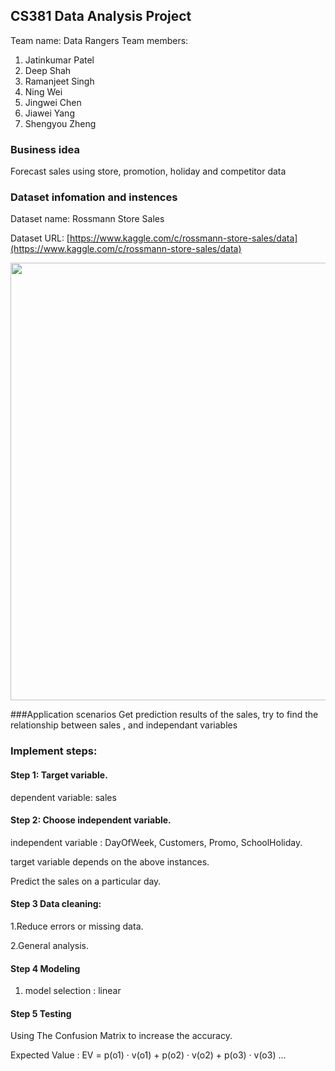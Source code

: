 ## CS381 Data Analysis Project
Team name: Data Rangers
Team members:
  1. Jatinkumar Patel
  2. Deep Shah
  3. Ramanjeet Singh
  4. Ning Wei
  5. Jingwei Chen
  6. Jiawei Yang
  7. Shengyou Zheng
  
### Business idea
Forecast sales using store, promotion, holiday and competitor data

### Dataset infomation and instences

Dataset name: Rossmann Store Sales

Dataset URL: [https://www.kaggle.com/c/rossmann-store-sales/data](https://www.kaggle.com/c/rossmann-store-sales/data)

<image src="Store1_data_info.png" width="700" />

###Application scenarios
Get prediction results of the sales, try to find the relationship between sales , and independant variables

### Implement steps:
#### Step 1:  Target variable.

dependent variable: sales

#### Step 2:  Choose independent variable.

independent variable : DayOfWeek, Customers, Promo, SchoolHoliday.  

target variable depends on the above instances.

Predict the sales on a particular day.

#### Step 3 Data cleaning:

1.Reduce errors or missing data.

2.General analysis.


#### Step 4 Modeling
1. model selection : linear 

#### Step 5 Testing
Using The Confusion Matrix to increase the accuracy.

Expected Value : EV = p(o1) · v(o1) + p(o2) · v(o2) + p(o3) · v(o3) ...
